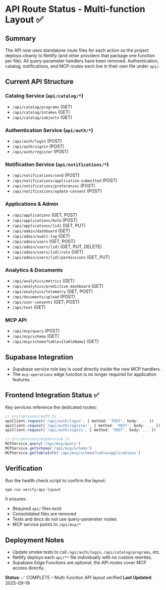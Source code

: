 # API Route Status - Multi-function Layout ✅

## Summary
The API now uses standalone route files for each action so the project deploys cleanly to Netlify (and other providers that package one function per file). All query-parameter handlers have been removed. Authentication, catalog, notifications, and MCP routes each live in their own file under `api/`.

## Current API Structure

### Catalog Service (`api/catalog/*`)
- `/api/catalog/programs` (GET)
- `/api/catalog/intakes` (GET)
- `/api/catalog/subjects` (GET)

### Authentication Service (`api/auth/*`)
- `/api/auth/login` (POST)
- `/api/auth/signin` (POST)
- `/api/auth/register` (POST)

### Notification Service (`api/notifications/*`)
- `/api/notifications/send` (POST)
- `/api/notifications/application-submitted` (POST)
- `/api/notifications/preferences` (POST)
- `/api/notifications/update-consent` (POST)

### Applications & Admin
- `/api/applications` (GET, POST)
- `/api/applications/bulk` (POST)
- `/api/applications/[id]` (GET, PUT)
- `/api/admin/dashboard` (GET)
- `/api/admin/audit-log` (GET)
- `/api/admin/users` (GET, POST)
- `/api/admin/users/[id]` (GET, PUT, DELETE)
- `/api/admin/users/[id]/role` (GET)
- `/api/admin/users/[id]/permissions` (GET, PUT)

### Analytics & Documents
- `/api/analytics/metrics` (GET)
- `/api/analytics/predictive-dashboard` (GET)
- `/api/analytics/telemetry` (GET, POST)
- `/api/documents/upload` (POST)
- `/api/user-consents` (GET, POST)
- `/api/test` (GET)

### MCP API
- `/api/mcp/query` (POST)
- `/api/mcp/schema` (GET)
- `/api/mcp/schema?table={tableName}` (GET)

## Supabase Integration
- Supabase service role key is used directly inside the new MCP handlers.
- The `mcp-operations` edge function is no longer required for application features.

## Frontend Integration Status ✅

Key services reference the dedicated routes:

```typescript
// src/services/auth.ts
apiClient.request('/api/auth/login', { method: 'POST', body: ... })
apiClient.request('/api/auth/register', { method: 'POST', body: ... })
apiClient.request('/api/auth/signin', { method: 'POST', body: ... })

// src/services/mcpService.ts
MCPService.query('/api/mcp/query')
MCPService.getSchema('/api/mcp/schema')
MCPService.getTableInfo('/api/mcp/schema?table=applications')
```

## Verification

Run the health check script to confirm the layout:

```bash
npm run verify:api-layout
```

It ensures:
- Required `api/` files exist
- Consolidated files are removed
- Tests and docs do not use query-parameter routes
- MCP service points to `/api/mcp/*`

## Deployment Notes
- Update smoke tests to call `/api/auth/login`, `/api/catalog/programs`, etc.
- Netlify deploys each `api/**` file individually with no custom rewrites.
- Supabase Edge Functions are optional; the API routes cover MCP access directly.

**Status**: ✅ COMPLETE – Multi-function API layout verified
**Last Updated**: 2025-09-19
